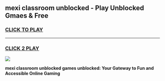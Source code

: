 
## mexi classroom unblocked - Play Unblocked Gmaes & Free
<h3>
<a href="https://news.freeplayer.one?title=mexi_classroom_unblocked&ref=16F">CLICK TO PLAY</a></h3>
<hr>

<h3>
<a href="https://news.freeplayer.one?title=mexi_classroom_unblocked&ref=16F">CLICK 2 PLAY</a>
  
</h3>

<a href="https://news.freeplayer.one?title=mexi_classroom_unblocked&ref=16F/"><img src="https://clearcache.store/games.png"></a>


**mexi classroom unblocked games unblocked: Your Gateway to Fun and Accessible Online Gaming**
